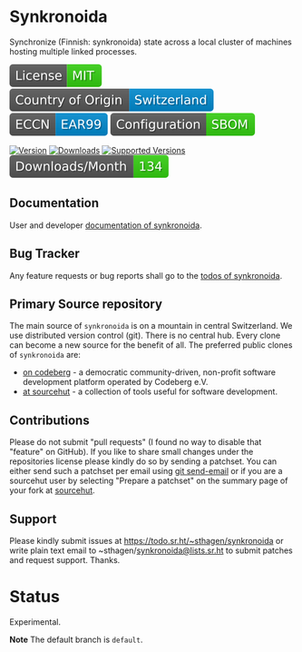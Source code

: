 # Synkronoida

Synchronize (Finnish: synkronoida) state across a local cluster of machines hosting multiple linked processes.

[![License](docs/badges/license-spdx-mit.svg)](https://git.sr.ht/~sthagen/synkronoida/tree/default/item/LICENSE)
[![Country of Origin](docs/badges/country-of-origin-name-switzerland-neutral.svg)](https://git.sr.ht/~sthagen/synkronoida/tree/default/item/COUNTRY-OF-ORIGIN)
[![Export Classification Control Number (ECCN)](docs/badges/export-control-classification-number_eccn-ear99-neutral.svg)](https://git.sr.ht/~sthagen/synkronoida/tree/default/item/EXPORT-CONTROL-CLASSIFICATION-NUMBER)
[![Configuration](docs/badges/configuration-sbom.svg)](https://git.sr.ht/~sthagen/synkronoida/tree/default/item/docs/third-party/README.md)

[![Version](https://img.shields.io/pypi/v/synkronoida.svg?style=flat)](https://pypi.python.org/pypi/synkronoida/)
[![Downloads](https://static.pepy.tech/badge/synkronoida/month)](https://pepy.tech/project/synkronoida)
[![Supported Versions](https://img.shields.io/pypi/pyversions/synkronoida.svg?style=flat)](https://pypi.python.org/pypi/synkronoida/)
[![Maintenance Status](docs/badges/downloads-per-month.svg)](https://git.sr.ht/~sthagen/synkronoida/log)

## Documentation

User and developer [documentation of synkronoida](https://codes.dilettant.life/docs/synkronoida).

## Bug Tracker

Any feature requests or bug reports shall go to the [todos of synkronoida](https://todo.sr.ht/~sthagen/synkronoida).

## Primary Source repository

The main source of `synkronoida` is on a mountain in central Switzerland.
We use distributed version control (git).
There is no central hub.
Every clone can become a new source for the benefit of all.
The preferred public clones of `synkronoida` are:

* [on codeberg](https://codeberg.org/sthagen/synkronoida) - a democratic community-driven, non-profit software development platform operated by Codeberg e.V.
* [at sourcehut](https://git.sr.ht/~sthagen/synkronoida) - a collection of tools useful for software development.

## Contributions

Please do not submit "pull requests" (I found no way to disable that "feature" on GitHub).
If you like to share small changes under the repositories license please kindly do so by sending a patchset.
You can either send such a patchset per email using [git send-email](https://git-send-email.io) or
if you are a sourcehut user by selecting "Prepare a patchset" on the summary page of your fork at [sourcehut](https://git.sr.ht/).

## Support

Please kindly submit issues at https://todo.sr.ht/~sthagen/synkronoida or write plain text email to ~sthagen/synkronoida@lists.sr.ht to submit patches and request support. Thanks.

# Status

Experimental.

**Note** The default branch is `default`.
